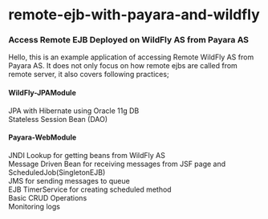 # remote-ejb-with-payara-and-wildfly
<h3>Access Remote EJB Deployed on WildFly AS from Payara AS</h3>
Hello, this is an example application of accessing Remote WildFly AS from Payara AS. It does not only focus on how remote ejbs are called from remote server, it also covers following practices;

<h4>WildFly-JPAModule</h4>
JPA with Hibernate using Oracle 11g DB<br/>
Stateless Session Bean (DAO)<br/>
<h4>Payara-WebModule</h4>
JNDI Lookup for getting beans from WildFly AS<br/>
Message Driven Bean for receiving messages from JSF page and ScheduledJob(SingletonEJB)<br/>
JMS for sending messages to queue<br/>
EJB TimerService for creating scheduled method<br/>
Basic CRUD Operations<br/>
Monitoring logs<br/>
